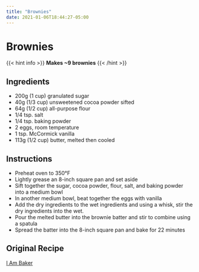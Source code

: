```yaml
---
title: "Brownies"
date: 2021-01-06T18:44:27-05:00
---
```


# Brownies

{{< hint info >}}
**Makes ~9 brownies**
{{< /hint >}}


## Ingredients

- 200g (1 cup) granulated sugar
- 40g (1/3 cup) unsweetened cocoa powder sifted
- 64g (1/2 cup) all-purpose flour
- 1/4 tsp. salt
- 1/4 tsp. baking powder
- 2 eggs, room temperature
- 1 tsp. McCormick vanilla
- 113g (1/2 cup) butter, melted then cooled

## Instructions

- Preheat oven to 350&deg;F
- Lightly grease an 8-inch square pan and set aside
- Sift together the sugar, cocoa powder, flour, salt, and baking powder into a medium bowl
- In another medium bowl, beat together the eggs with vanilla
- Add the dry ingredients to the wet ingredients and using a whisk, stir the dry ingredients into the wet.
- Pour the melted butter into the brownie batter and stir to combine using a spatula
- Spread the batter into the 8-inch square pan and bake for 22 minutes

## Original Recipe

[I Am Baker](https://iambaker.net/homemade-brownie-mix/)